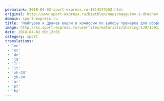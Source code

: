 ```yaml
---
permalink: 2018-04-02-sport-express.ru-1814174562.html
original: http://www.sport-express.ru/biathlon/news/maygurov-i-drachev-voshli-v-komissiyu-po-vyboru-trenerov-dlya-sbornoy-rossii-1391386/
domain: sport-express.ru
title: 'Майгуров и Драчев вошли в комиссию по выбору тренеров для сборной России'
image: http://ss.sport-express.ru/userfiles/materials/sharing/139/1391386.jpg
date: 2018-04-02 09:13:05
category: sport
translations: 
 - 'en'
 - 'es'
 - 'de'
 - 'ja'
 - 'fr'
 - 'it'
 - 'zh-CN'
 - 'zh-TW'
 - 'ar'
 - 'pt'
 - 'hy'
---
```


